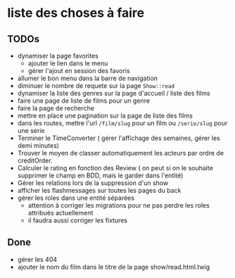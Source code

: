 # liste des choses à faire

## TODOs

- dynamiser la page favorites
  - ajouter le lien dans le menu
  - gérer l'ajout en session des favoris
- allumer le bon menu dans la barre de navigation
- diminuer le nombre de requete sur la page `Show::read`
- dynamiser la liste des genres sur la page d'accueil / liste des films
- faire une page de liste de films pour un genre
- faire la page de recherche
- mettre en place une pagination sur la page de liste des films
- dans les routes, mettre l'url `/film/slug` pour un film ou `/serie/slug` pour une serie
- Terminer le TimeConverter ( gérer l'affichage des semaines, gérer les demi minutes)
- Trouver le moyen de classer automatiquement les acteurs par ordre de creditOrder.
- Calculer le rating en fonction des Review ( on peut si on le souhaite supprimer le champ en BDD, mais le garder dans l'entité)
- Gérer les relations lors de la suppression d'un show
- afficher les flashmessages sur toutes les pages du back
- gérer les roles dans une entité séparées
  - attention à corriger les migrations pour ne pas perdre les roles attribués actuellement
  - il faudra aussi corriger les fixtures

## Done

- gérer les 404
- ajouter le nom du film dans le titre de la page show/read.html.twig